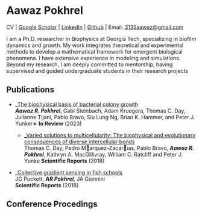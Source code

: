 # Aawaz Pokhrel


CV | [Google Scholar](https://scholar.google.no/citations?user=NcEa3P6UKuAC&hl=en) | [LinkedIn](https://www.linkedin.com/in/aawaz-pokhrel-a44b1676/) | [Github](https://github.com/aawaz12) | Email: 3135aawaz@gmail.com
    
I am a Ph.D. researcher in Biophysics at Georgia Tech, specializing
in biofilm dynamics and growth. My work integrates theoretical
and experimental methods to develop a mathematical framework
for emergent biological phenomena. I have extensive experience
in modeling and simulations. Beyond my research, I am deeply
committed to mentorship, having supervised and guided
undergraduate students in their research projects 


## Publications

- [_The biophysical basis of bacterial colony growth ](https://www.biorxiv.org/content/10.1101/2023.11.17.567592v1.abstract)\
 ***Aawaz R. Pokhrel***, Gabi Steinbach, Adam Kruegera, Thomas C. Day, Julianne Tijani, Pablo Bravo, Siu Lung Ng, Brian K.
Hammer, and Peter J. Yunker∗
**In Review** (2023)

  - [_Varied solutions to multicellularity: The biophysical and evolutionary consequences of diverse intercellular bonds](https://pubs.aip.org/aip/bpr/article/3/2/021305/2835543)\
 Thomas C. Day, Pedro Marquez-Zacarıas, Pablo Bravo, ***Aawaz R. Pokhrel***, Kathryn A. MacGillivray,
William C. Ratcliff and Peter J. Yunke
**Scientific Reports** (2018)

- [_Collective gradient sensing in fish schools](https://www.nature.com/articles/s41598-018-26037-9)\
 JG Puckett, ***AR Pokhrel***, JA Giannini  
**Scientific Reports** (2018)


## Conference Procedings
